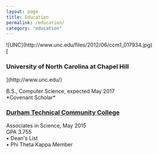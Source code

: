 ```yaml
---
layout: page
title: Education
permalink: /education/
category: "education"
---
```


<p> <div class="manual-content">
![UNC](http://www.unc.edu/files/2012/06/ccm1_017934.jpg) <br>
[<h3><Strong>University of North Carolina at Chapel Hill</Strong></h3>](http://www.unc.edu/)
<p>B.S., Computer Science, expected May 2017 <br>
  *Covenant Scholar*</p>

[<h3><Strong>Durham Technical Community College</Strong></h3>](http://durhamtech.edu)
<p>Associates in Science, May 2015<br>
GPA 3.755<br>
•	Dean's List<br>
•	Phi Theta Kappa Member <br>
</p>
</div>
</p>